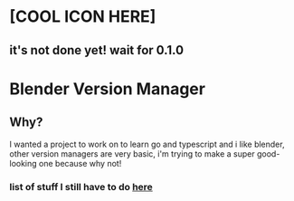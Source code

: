 # [COOL ICON HERE]

## it's not done yet! wait for 0.1.0

# Blender Version Manager

## Why? 

I wanted a project to work on to learn go and typescript and i like blender,
other version managers are very basic,
i'm trying to make a super good-looking one because why not!


### list of stuff I still have to do [here](https://open.codecks.io/blender-manager)
